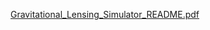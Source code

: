 [Gravitational_Lensing_Simulator_README.pdf](https://github.com/alexsavino/gravitational-lensing-simulator/files/10346295/Gravitational_Lensing_Simulator_README.pdf)
